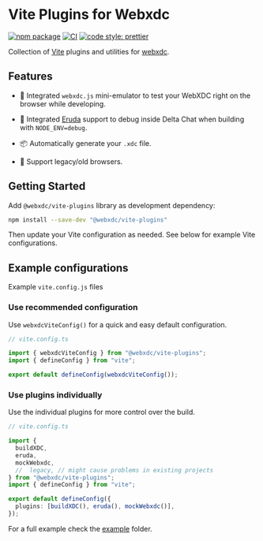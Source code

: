 # Vite Plugins for Webxdc

[![npm package](https://img.shields.io/npm/v/@webxdc/vite-plugins.svg)](https://npmjs.com/package/@webxdc/vite-plugins)
[![CI](https://github.com/webxdc/vite-plugins/actions/workflows/ci.yml/badge.svg)](https://github.com/webxdc/vite-plugins/actions/workflows/ci.yml)
[![code style: prettier](https://img.shields.io/badge/code_style-prettier-ff69b4.svg?style=flat-square)](https://github.com/prettier/prettier)

Collection of [Vite](https://vitejs.dev/) plugins and utilities for [webxdc](https://webxdc.org/).

## Features

- 📱 Integrated `webxdc.js` mini-emulator to test your WebXDC right on the browser while developing.
- 🐞 Integrated [Eruda](https://github.com/liriliri/eruda) support to debug inside Delta Chat when building with `NODE_ENV=debug`.

- 📦 Automatically generate your `.xdc` file.

- 🦕 Support legacy/old browsers.

## Getting Started

Add `@webxdc/vite-plugins` library as development dependency:

```bash
npm install --save-dev "@webxdc/vite-plugins"
```

Then update your Vite configuration as needed. See below for example Vite configurations.

## Example configurations

Example `vite.config.js` files

### Use recommended configuration

Use `webxdcViteConfig()` for a quick and easy default configuration.

```ts
// vite.config.ts

import { webxdcViteConfig } from "@webxdc/vite-plugins";
import { defineConfig } from "vite";

export default defineConfig(webxdcViteConfig());
```

### Use plugins individually

Use the individual plugins for more control over the build.

```ts
// vite.config.ts

import {
  buildXDC,
  eruda,
  mockWebxdc,
  //  legacy, // might cause problems in existing projects
} from "@webxdc/vite-plugins";
import { defineConfig } from "vite";

export default defineConfig({
  plugins: [buildXDC(), eruda(), mockWebxdc()],
});
```

For a full example check the [example](https://github.com/webxdc/vite-plugins/tree/main/example) folder.

